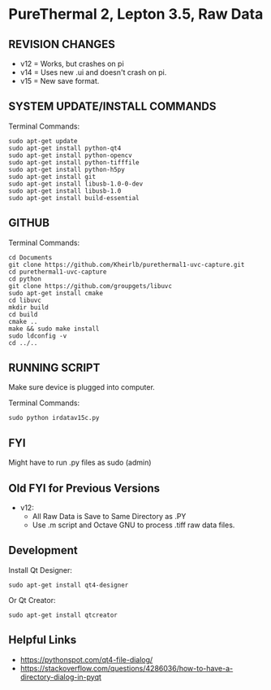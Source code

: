 ﻿# PureThermal 2, Lepton 3.5, Raw Data

## REVISION CHANGES

- v12 = Works, but crashes on pi
- v14 = Uses new .ui and doesn't crash on pi.
- v15 = New save format.

## SYSTEM UPDATE/INSTALL COMMANDS

Terminal Commands:

	sudo apt-get update
	sudo apt-get install python-qt4
	sudo apt-get install python-opencv
	sudo apt-get install python-tifffile 
	sudo apt-get install python-h5py
	sudo apt-get install git
	sudo apt-get install libusb-1.0-0-dev
	sudo apt-get install libusb-1.0
	sudo apt-get install build-essential

## GITHUB

Terminal Commands:

	cd Documents
	git clone https://github.com/Kheirlb/purethermal1-uvc-capture.git
	cd purethermal1-uvc-capture
	cd python
	git clone https://github.com/groupgets/libuvc
	sudo apt-get install cmake
	cd libuvc
	mkdir build
	cd build
	cmake ..
	make && sudo make install
	sudo ldconfig -v
	cd ../..

## RUNNING SCRIPT

Make sure device is plugged into computer.

Terminal Commands:

	sudo python irdatav15c.py

## FYI

Might have to run .py files as sudo (admin)

## Old FYI for Previous Versions

- v12:
	- All Raw Data is Save to Same Directory as .PY
	- Use .m script and Octave GNU to process .tiff raw data files.

## Development

Install Qt Designer:

	sudo apt-get install qt4-designer

Or Qt Creator:

	sudo apt-get install qtcreator

## Helpful Links

- https://pythonspot.com/qt4-file-dialog/
- https://stackoverflow.com/questions/4286036/how-to-have-a-directory-dialog-in-pyqt
